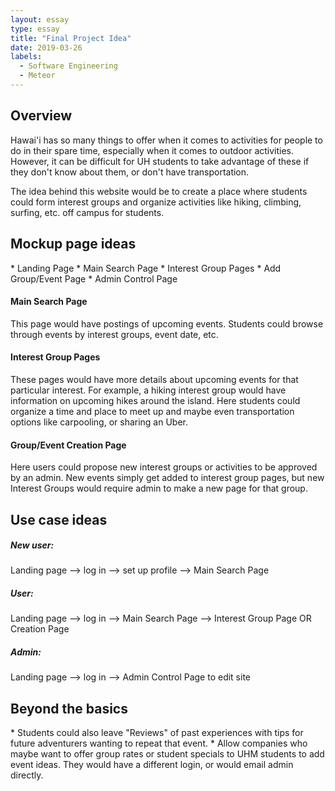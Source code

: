 ```yaml
---
layout: essay
type: essay
title: "Final Project Idea"
date: 2019-03-26
labels:
  - Software Engineering
  - Meteor
---
```


<h2>Overview</h2>
<p>Hawai'i has so many things to offer when it comes to activities for people to do in their spare time, especially when it comes to outdoor activities.  However, it can be difficult for UH students to take advantage of these if they don't know about them, or don't have transportation.</p>

<p>The idea behind this website would be to create a place where students could form interest groups and organize activities like hiking, climbing, surfing, etc. off campus for students.</p>

<h2>Mockup page ideas</h2>
* Landing Page
* Main Search Page
* Interest Group Pages
* Add Group/Event Page
* Admin Control Page

<h4>Main Search Page</h4>
<p>This page would have postings of upcoming events.  Students could browse through events by interest groups, event date, etc.</p>
  
<h4>Interest Group Pages</h4>
<p>These pages would have more details about upcoming events for that particular interest.  For example, a hiking interest group would have information on upcoming hikes around the island.  Here students could organize a time and place to meet up and maybe even transportation options like carpooling, or sharing an Uber.</p>

<h4>Group/Event Creation Page</h4>
<p>Here users could propose new interest groups or activities to be approved by an admin.  New events simply get added to interest group pages, but new Interest Groups would require admin to make a new page for that group.</p>

<h2>Use case ideas</h2>
<h5>New user:</h5> 
Landing page --> log in --> set up profile --> Main Search Page
<h5>User:</h5> 
Landing page --> log in --> Main Search Page --> Interest Group Page OR Creation Page
<h5>Admin:</h5> 
Landing page --> log in --> Admin Control Page to edit site


<h2>Beyond the basics</h2>
* Students could also leave "Reviews" of past experiences with tips for future adventurers wanting to repeat that event.
* Allow companies who maybe want to offer group rates or student specials to UHM students to add event ideas.  They would have a different login, or would email admin directly.


